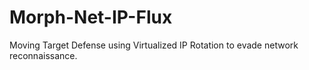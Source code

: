 # Morph-Net-IP-Flux
Moving Target Defense using Virtualized IP Rotation to evade network reconnaissance.
